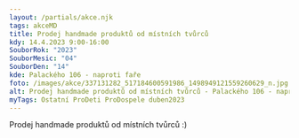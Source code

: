 ```yaml
---
layout: /partials/akce.njk
tags: akceMD
title: Prodej handmade produktů od místních tvůrců
kdy: 14.4.2023 9:00-16:00
SouborRok: "2023"
SouborMesic: "04"
SouborDen: "14"
kde: Palackého 106 - naproti faře
foto: /images/akce/337131282_517184600591986_1498949121559260629_n.jpg
alt: Prodej handmade produktů od místních tvůrců - Palackého 106 - naproti faře
myTags: Ostatní ProDeti ProDospele duben2023
---
```

<!--StartFragment-->

Prodej handmade produktů od místních tvůrců :)

<!--EndFragment-->